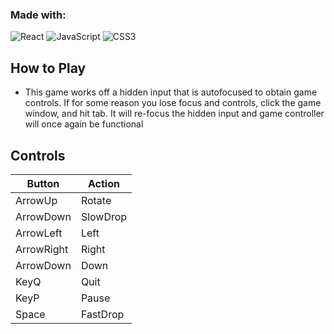 ### Made with:
![React](https://img.shields.io/badge/react-%2320232a.svg?style=for-the-badge&logo=react&logoColor=%2361DAFB)
![JavaScript](https://img.shields.io/badge/javascript-%23323330.svg?style=for-the-badge&logo=javascript&logoColor=%23F7DF1E)
![CSS3](https://img.shields.io/badge/css3-%231572B6.svg?style=for-the-badge&logo=css3&logoColor=white)

## How to Play
- This game works off a hidden input that is autofocused to obtain game controls. If for some reason you lose focus and controls, click the game window, and hit tab. It will re-focus the hidden input and game controller will once again be functional

## Controls
| Button  | Action |
| ------------- | ------------- |
| ArrowUp  | Rotate  |
| ArrowDown  | SlowDrop  |
| ArrowLeft  | Left  |
| ArrowRight  | Right  |
| ArrowDown  | Down  |
| KeyQ  | Quit  |
| KeyP  | Pause  |
| Space  | FastDrop  |

